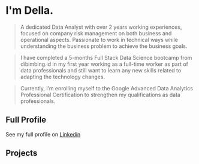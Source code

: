 # I'm Della.
> A dedicated Data Analyst with over 2 years working experiences, focused on company risk management on both business and operational aspects. Passionate to work in technical ways while understanding the business problem to achieve the business goals. 

> I have completed a 5-months Full Stack Data Science bootcamp from dibimbing.id in my first year working as a full-time worker as part of data professionals and still want to learn any new skills related to adapting the technology changes. 

> Currently, I’m enrolling myself to the Google Advanced Data Analytics Professional Certification to strengthen my qualifications as data professionals. 

## Full Profile
See my full profile on [Linkedin](https://www.linkedin.com/in/aldellamelatik/)


## Projects 
